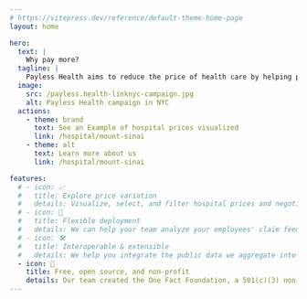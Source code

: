 ```yaml
---
# https://vitepress.dev/reference/default-theme-home-page
layout: home

hero:
  text: |
    Why pay more?
  tagline: |
    Payless Health aims to reduce the price of health care by helping people and employers make decisions using public hospital and insurance prices.
  image:
    src: /payless.health-linknyc-campaign.jpg
    alt: Payless Health campaign in NYC
  actions:
    - theme: brand
      text: See an Example of hospital prices visualized
      link: /hospital/mount-sinai
    - theme: alt
      text: Learn more about us
      link: /hospital/mount-sinai

features:
  # - icon: 📈
  #   title: Explore price variation
  #   details: Visualize, select, and filter hospital prices and negotiated rates with millions or billions of records.
  # - icon: 🚀
  #   title: Flexible deployment
  #   details: We can help your team analyze your employees' claim feeds, and have trained hundreds of people using the infrastructure required for this.
  # - icon: 🛠️
  #   title: Interoperable & extensible
  #   details: We help you integrate the public data we aggregate into your workflows, identify insights, and create action plans to reduce the cost of care.
  - icon: 🦆
    title: Free, open source, and non-profit
    details: Our team created the One Fact Foundation, a 501(c)(3) non-profit, to build Payless Health as a free resources for the public. Our backgrounds are in patient advocacy, medicine, health equity, AI and bioinformatics research. We'd love to work with you if you want to support our efforts! Get in touch by emailing us at hello@payless.health.
---
```


